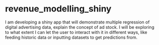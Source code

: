 # revenue_modelling_shiny

I am developing a shiny app that will demonstrate multiple regression of digital advertising data, 
explain the concept of ad stock.
I will be exploring to what extent I can let the user to interact with it in different ways, like feeding historic data or inputting 
datasets to get predictions from.
